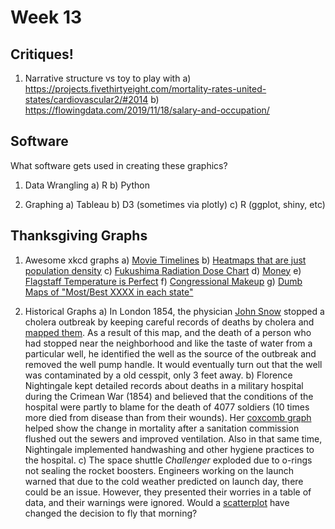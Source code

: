 # Week 13




## Critiques!


1. Narrative structure vs toy to play with
    a) https://projects.fivethirtyeight.com/mortality-rates-united-states/cardiovascular2/#2014
    b) https://flowingdata.com/2019/11/18/salary-and-occupation/
    

## Software

What software gets used in creating these graphics?

1. Data Wrangling
    a) R
    b) Python
    
2. Graphing
    a) Tableau
    b) D3 (sometimes via plotly) 
    c) R (ggplot, shiny, etc)
    
    
## Thanksgiving Graphs

1. Awesome xkcd graphs
    a) [Movie Timelines](https://xkcd.com/657/)
    b) [Heatmaps that are just population density](https://xkcd.com/1138/)
    c) [Fukushima Radiation Dose Chart](https://xkcd.com/radiation/)
    d) [Money](https://xkcd.com/980/)
    e) [Flagstaff Temperature is Perfect](https://xkcd.com/1916/)
    f) [Congressional Makeup](https://xkcd.com/1127/)
    g) [Dumb Maps of "Most/Best XXXX in each state"](https://xkcd.com/1845/)
    
2. Historical Graphs
    a) In London 1854, the physician [John Snow](https://blogs.cdc.gov/publichealthmatters/2017/03/a-legacy-of-disease-detectives/) stopped a cholera outbreak by keeping careful records of deaths by cholera and [mapped them](https://en.wikipedia.org/wiki/John_Snow#/media/File:Snow-cholera-map-1.jpg). As a result of this map, and the death of a person who had stopped near the neighborhood and like the taste of water from a particular well, he identified the well as the source of the outbreak and removed the well pump handle.  It would eventually turn out that the well was contaminated by a old cesspit, only 3 feet away.
    b) Florence Nightingale kept detailed records about deaths in a military hospital during the Crimean War (1854) and believed that the conditions of the hospital were partly to blame for the death of 4077 soldiers (10 times more died from disease than from their wounds). Her [coxcomb graph](https://en.wikipedia.org/wiki/Florence_Nightingale#/media/File:Nightingale-mortality.jpg) helped show the change in mortality after a sanitation commission flushed out the sewers and improved ventilation. Also in that same time, Nightingale implemented handwashing and other hygiene practices to the hospital.
    c) The space shuttle *Challenger* exploded due to o-rings not sealing the rocket boosters. Engineers working on the launch warned that due to the cold weather predicted on launch day, there could be an issue. However, they presented their worries in a table of data, and their warnings were ignored.  Would a [scatterplot](https://vizdatar.wordpress.com/2015/05/06/space-shuttle-challenger-explosion-2/) have changed the decision to fly that morning?
    
